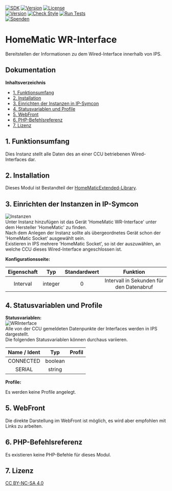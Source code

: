 [![SDK](https://img.shields.io/badge/Symcon-PHPModul-red.svg)](https://www.symcon.de/service/dokumentation/entwicklerbereich/sdk-tools/sdk-php/)
[![Version](https://img.shields.io/badge/Modul%20version-3.71-blue.svg)]()
[![License](https://img.shields.io/badge/License-CC%20BY--NC--SA%204.0-green.svg)](https://creativecommons.org/licenses/by-nc-sa/4.0/)  
[![Version](https://img.shields.io/badge/Symcon%20Version-6.1%20%3E-green.svg)](https://community.symcon.de/t/ip-symcon-6-1-stable-changelog/40276-IP-Symcon-5-1-%28Stable%29-Changelog)
[![Check Style](https://github.com/Nall-chan/HomematicExtended/workflows/Check%20Style/badge.svg)](https://github.com/Nall-chan/HomematicExtended/actions) [![Run Tests](https://github.com/Nall-chan/HomematicExtended/workflows/Run%20Tests/badge.svg)](https://github.com/Nall-chan/HomematicExtended/actions)  
[![Spenden](https://www.paypalobjects.com/de_DE/DE/i/btn/btn_donate_SM.gif)](../README.md#6-spenden) 

# HomeMatic WR-Interface  <!-- omit in toc -->
   Bereitstellen der Informationen zu dem Wired-Interface innerhalb von IPS.  

## Dokumentation <!-- omit in toc -->

**Inhaltsverzeichnis**

- [1. Funktionsumfang](#1-funktionsumfang)
- [2. Installation](#2-installation)
- [3. Einrichten der Instanzen in IP-Symcon](#3-einrichten-der-instanzen-in-ip-symcon)
- [4. Statusvariablen und Profile](#4-statusvariablen-und-profile)
- [5. WebFront](#5-webfront)
- [6. PHP-Befehlsreferenz](#6-php-befehlsreferenz)
- [7. Lizenz](#7-lizenz)

## 1. Funktionsumfang

  Dies Instanz stellt alle Daten des an einer CCU betriebenen Wired-Interfaces dar.  

## 2. Installation

Dieses Modul ist Bestandteil der [HomeMaticExtended-Library](../).  


## 3. Einrichten der Instanzen in IP-Symcon


![Instanzen](../docs/HMExtendedInstanzen.png)  
   Unter Instanz hinzufügen ist das Gerät 'HomeMatic WR-Interface' unter dem Hersteller 'HomeMatic' zu finden.  
   Nach dem Anlegen der Instanz sollte als übergeordnetes Gerät schon der 'HomeMatic Socket' ausgewählt sein.  
   Existieren in IPS mehrere 'HomeMatic Socket', so ist der auszuwählen, an welche CCU dieses Wired-Interface angeschlossen ist.  


**Konfigurationsseite:**  

| Eigenschaft |   Typ   | Standardwert |                 Funktion                 |
| :---------: | :-----: | :----------: | :--------------------------------------: |
|  Interval   | integer |      0       | Intervall in Sekunden für den Datenabruf |
 

## 4. Statusvariablen und Profile  

**Statusvariablen:**  
 ![WRInterface](../docs/WRInterface.png)  
   Alle von der CCU gemeldeten Datenpunkte der Interfaces werden in IPS dargestellt.  
   Die folgenden Statusvariablen können durchaus variieren.  

| Name  /  Ident |   Typ   | Profil |
| :------------: | :-----: | :----: |
|   CONNECTED    | boolean |        |
|     SERIAL     | string  |        |

**Profile:**  

 Es werden keine Profile angelegt.  

## 5. WebFront  

Die direkte Darstellung im WebFront ist möglich, es wird aber empfohlen mit Links zu arbeiten.  


## 6. PHP-Befehlsreferenz

   Es existieren keine PHP-Befehle für dieses Modul.  

## 7. Lizenz

  [CC BY-NC-SA 4.0](https://creativecommons.org/licenses/by-nc-sa/4.0/)  
